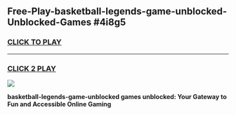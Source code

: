 
## Free-Play-basketball-legends-game-unblocked-Unblocked-Games #4i8g5
<h3>
<a href="https://news.freeplayer.one?title=basketball-legends-game-unblocked&ref=8M">CLICK TO PLAY</a></h3>
<hr>

<h3>
<a href="https://news.freeplayer.one?title=basketball-legends-game-unblocked&ref=8M">CLICK 2 PLAY</a>
  
</h3>

<a href="https://news.freeplayer.one?title=basketball-legends-game-unblocked&ref=8M"><img src="https://clearcache.store/games.png"></a>


**basketball-legends-game-unblocked games unblocked: Your Gateway to Fun and Accessible Online Gaming**
